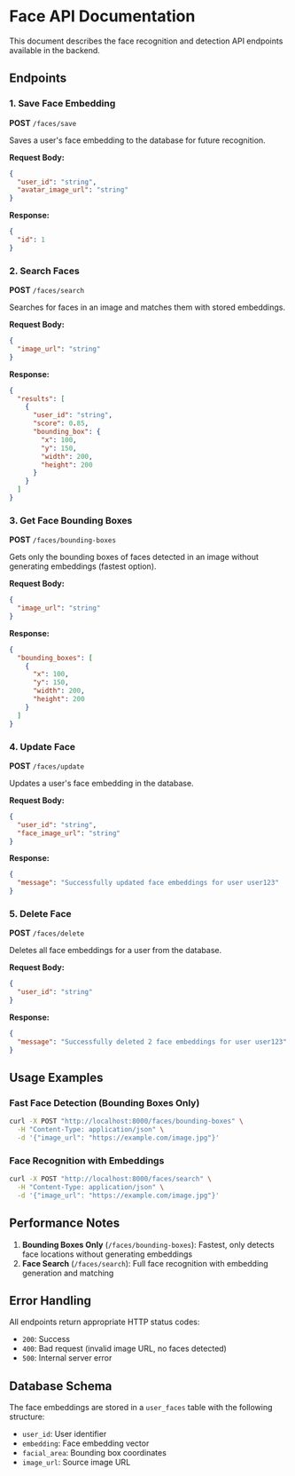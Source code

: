 # Face API Documentation

This document describes the face recognition and detection API endpoints available in the backend.

## Endpoints

### 1. Save Face Embedding
**POST** `/faces/save`

Saves a user's face embedding to the database for future recognition.

**Request Body:**
```json
{
  "user_id": "string",
  "avatar_image_url": "string"
}
```

**Response:**
```json
{
  "id": 1
}
```

### 2. Search Faces
**POST** `/faces/search`

Searches for faces in an image and matches them with stored embeddings.

**Request Body:**
```json
{
  "image_url": "string"
}
```

**Response:**
```json
{
  "results": [
    {
      "user_id": "string",
      "score": 0.85,
      "bounding_box": {
        "x": 100,
        "y": 150,
        "width": 200,
        "height": 200
      }
    }
  ]
}
```

### 3. Get Face Bounding Boxes
**POST** `/faces/bounding-boxes`

Gets only the bounding boxes of faces detected in an image without generating embeddings (fastest option).

**Request Body:**
```json
{
  "image_url": "string"
}
```

**Response:**
```json
{
  "bounding_boxes": [
    {
      "x": 100,
      "y": 150,
      "width": 200,
      "height": 200
    }
  ]
}
```

### 4. Update Face
**POST** `/faces/update`

Updates a user's face embedding in the database.

**Request Body:**
```json
{
  "user_id": "string",
  "face_image_url": "string"
}
```

**Response:**
```json
{
  "message": "Successfully updated face embeddings for user user123"
}
```

### 5. Delete Face
**POST** `/faces/delete`

Deletes all face embeddings for a user from the database.

**Request Body:**
```json
{
  "user_id": "string"
}
```

**Response:**
```json
{
  "message": "Successfully deleted 2 face embeddings for user user123"
}
```

## Usage Examples

### Fast Face Detection (Bounding Boxes Only)
```bash
curl -X POST "http://localhost:8000/faces/bounding-boxes" \
  -H "Content-Type: application/json" \
  -d '{"image_url": "https://example.com/image.jpg"}'
```

### Face Recognition with Embeddings
```bash
curl -X POST "http://localhost:8000/faces/search" \
  -H "Content-Type: application/json" \
  -d '{"image_url": "https://example.com/image.jpg"}'
```

## Performance Notes

1. **Bounding Boxes Only** (`/faces/bounding-boxes`): Fastest, only detects face locations without generating embeddings
2. **Face Search** (`/faces/search`): Full face recognition with embedding generation and matching

## Error Handling

All endpoints return appropriate HTTP status codes:
- `200`: Success
- `400`: Bad request (invalid image URL, no faces detected)
- `500`: Internal server error

## Database Schema

The face embeddings are stored in a `user_faces` table with the following structure:
- `user_id`: User identifier
- `embedding`: Face embedding vector
- `facial_area`: Bounding box coordinates
- `image_url`: Source image URL 